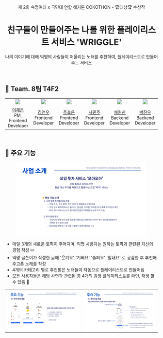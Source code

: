 <div align=center> 

제 2회 숙명여대 x 국민대 연합 해커톤 COKOTHON - 🏆️대상🏆️ 수상작
# 친구들이 만들어주는 나를 위한 플레이리스트 서비스 'WRIGGLE'
나의 이야기에 대해 익명의 사람들이 어울리는 노래를 추천하여, 플레이리스트로 만들어주는 서비스

</div>

<br>

## 💸 Team. 8팀 T4F2

<table align = "center">
  <tr align = "center">
    <td><a href="https://github.com/chennielee"><img src="https://github.com/chennielee.png" width=200></a></td>
    <td><a href="https://github.com/rladusdn02"><img src="https://github.com/rladusdn02.png" width=200></a></td>
    <td><a href="https://github.com/hyoeunjoo"><img src="https://github.com/hyoeunjoo.png" width=200></a></td>
    <td><a href="https://github.com/MJspace"><img src="https://github.com/MJspace.png" width=200></a></td>
    <td><a href="https://github.com/BlueBerrySoda"><img src="https://github.com/BlueBerrySoda.png" width=200></a></td>
    <td><a href="https://github.com/bentshrimp"><img src="https://github.com/bentshrimp.png" width=200></a></td>
  </tr>
  <tr align = "center">
    <td><a href = "https://github.com/chennielee">이채은</a> <br> PM, Frontend Developer</td>
    <td><a href = "https://github.com/rladusdn02">김연우</a> <br> Frontend Developer</td>
    <td><a href = "https:/https://github.com/hyoeunjoo">주효은</a> <br> Frontend Developer</td>
    <td><a href = "https://github.com/MJspace"> 사민주</a> <br> Frontend Developer</td>
    <td><a href = "https://github.com/BlueBerrySoda">채원찬</a> <br> Backend Developer </td>
    <td><a href = "https://github.com/bentshrimp">박진우</a> <br> Backend Developer </td>
  </tr>

</table>
<br>

## 💸 주요 기능

<div align=center> 
<img width="85%" src="https://github.com/market-capitalization/.github/blob/main/img/0017.jpg?raw=true"/>
</div>

- 매일 3개의 새로운 토픽이 주어지며, 익명 사용자는 원하는 토픽과 관련된 자신의 경험 작성 ✏️
- 익명 글쓴이가 작성한 글에 '웃겨요' '기뻐요' '슬퍼요' '힘내요' 로 공감한 후 추천해주고픈 노래를 작성
- 4개의 카테고리 별로 추천받은 노래들이 자동으로 플레이리스트로 만들어짐  
- 모든 사용자들은 해당 사연과 관련된 총 4개의 감정 플레이리스트를 확인, 재생 할 수 있음 🔀

<table align = "center">
  <tr align = "center">
    <td><img src="https://github.com/market-capitalization/.github/blob/main/img/0018.jpg?raw=true"/></td>
    <td><img src="https://github.com/market-capitalization/.github/blob/main/img/0019.jpg?raw=true"/></td>
  </tr>
</table>


<br>



